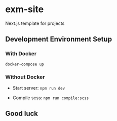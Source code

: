 # exm-site

Next.js template for projects

## Development Environment Setup

### With Docker

`docker-compose up`

### Without Docker

- Start server: `npm run dev`

- Compile scss: `npm run compile:scss`

## Good luck
